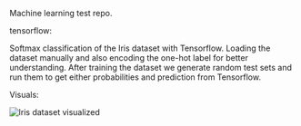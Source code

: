 Machine learning test repo.

tensorflow:

 Softmax classification of the Iris dataset with Tensorflow.
 Loading the dataset manually and also encoding the one-hot 
 label for better understanding.  After training the dataset
 we generate random test sets and run them to get either 
 probabilities and prediction from Tensorflow.


Visuals:

![Iris dataset visualized](machine_learning/tensorflow/data/iris_data_visual.png?raw=true "Iris dataset")
